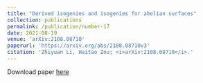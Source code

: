 ```yaml
---
title: "Derived isogenies and isogenies for abelian surfaces"
collection: publications
permalink: /publication/number-17
date: 2021-08-19
venue: 'arXiv:2108.08710'
paperurl: 'https://arxiv.org/abs/2108.08710v3'
citation: 'Zhiyuan Li, Haitao Zou; <i>arXiv:2108.08710</i>.'
---
```


Download paper [here](https://arxiv.org/abs/2108.08710v3)

